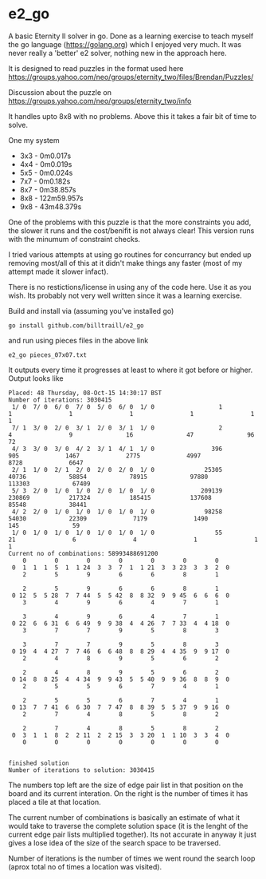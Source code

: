# e2_go
A basic Eternity II solver in go. Done as a learning exercise to teach myself the go language (https://golang.org) which I enjoyed very much. It was never really a 'better' e2 solver, nothing new in the approach here.

It is designed to read puzzles in the format used here https://groups.yahoo.com/neo/groups/eternity_two/files/Brendan/Puzzles/

Discussion about the puzzle on https://groups.yahoo.com/neo/groups/eternity_two/info 

It handles upto  8x8 with no problems. Above this it takes a fair bit of time to solve.

One my system 
* 3x3 - 0m0.017s
* 4x4 - 0m0.019s
* 5x5 - 0m0.024s
* 7x7 - 0m0.182s
* 8x7 - 0m38.857s
* 8x8 - 122m59.957s
* 9x8 - 43m48.379s

One of the  problems with this puzzle is that the more constraints you add, the slower it runs and the cost/benifit is not always clear! This version runs with the minumum of constraint checks.

I tried various attempts at using go routines for concurrancy but ended up removing most/all of this at it didn't make things any faster (most of my attempt made it slower infact). 

There is no restictions/license in using any of the code here. Use it as you wish. Its probably not very well written since it was a learning exercise. 

Build and install via (assuming you've installed go)

```
go install github.com/billtraill/e2_go
```
and run using pieces files in the above link

```
e2_go pieces_07x07.txt
```

It outputs every time it progresses at least to where it got before or higher. Output looks like

```
Placed: 48 Thursday, 08-Oct-15 14:30:17 BST
Number of iterations: 3030415
 1/ 0  7/ 0  6/ 0  7/ 0  5/ 0  6/ 0  1/ 0                  1                1                1                1                1                1                1 
 7/ 1  3/ 0  2/ 0  3/ 1  2/ 0  3/ 1  1/ 0                  2                4                9               16               47               96               72 
 4/ 3  3/ 0  3/ 0  4/ 2  3/ 1  4/ 1  1/ 0                396              905             1467             2775             4997             8728             6647 
 2/ 1  1/ 0  2/ 1  2/ 0  2/ 0  2/ 0  1/ 0              25305            40736            58854            78915            97880           113303            67409 
 5/ 3  2/ 0  1/ 0  1/ 0  2/ 0  1/ 0  1/ 0             209139           230869           217324           185415           137608            85548            38441 
 4/ 2  2/ 0  1/ 0  1/ 0  1/ 0  1/ 0  1/ 0              98258            54030            22309             7179             1490              145               59 
 1/ 0  1/ 0  1/ 0  1/ 0  1/ 0  1/ 0  1/ 0                 55               21                6                4                1                1                1 
Current no of combinations: 58993488691200
    0        0        0        0        0        0        0    
 0  1  1  1  5  1  1 24  3  3  7  1  1 21  3  3 23  3  3  2  0 
    2        5        9        6        6        8        1    

    2        5        9        6        6        8        1    
 0 12  5  5 28  7  7 44  5  5 42  8  8 32  9  9 45  6  6  6  0 
    3        4        9        6        4        7        1    

    3        4        9        6        4        7        1    
 0 22  6  6 31  6  6 49  9  9 38  4  4 26  7  7 33  4  4 18  0 
    3        7        7        9        5        8        3    

    3        7        7        9        5        8        3    
 0 19  4  4 27  7  7 46  6  6 48  8  8 29  4  4 35  9  9 17  0 
    2        4        8        9        5        6        2    

    2        4        8        9        5        6        2    
 0 14  8  8 25  4  4 34  9  9 43  5  5 40  9  9 36  8  8  9  0 
    2        5        5        6        7        4        1    

    2        5        5        6        7        4        1    
 0 13  7  7 41  6  6 30  7  7 47  8  8 39  5  5 37  9  9 16  0 
    2        7        4        8        5        8        2    

    2        7        4        8        5        8        2    
 0  3  1  1  8  2  2 11  2  2 15  3  3 20  1  1 10  3  3  4  0 
    0        0        0        0        0        0        0    


finished solution 
Number of iterations to solution: 3030415

```
The numbers top left are the size of edge pair list in that position on the board and its current interation. On the right is the number of times it has placed a tile at that location. 

The current number of combinations is basically an estimate of what it would take to traverse the complete solution space (it is the lenght of the current edge pair lists multiplied together). Its not accurate in anyway it just gives a lose idea of the size of the search space to be traversed.

Number of iterations is the number of times we went round the search loop (aprox total no of times a location was visited).
